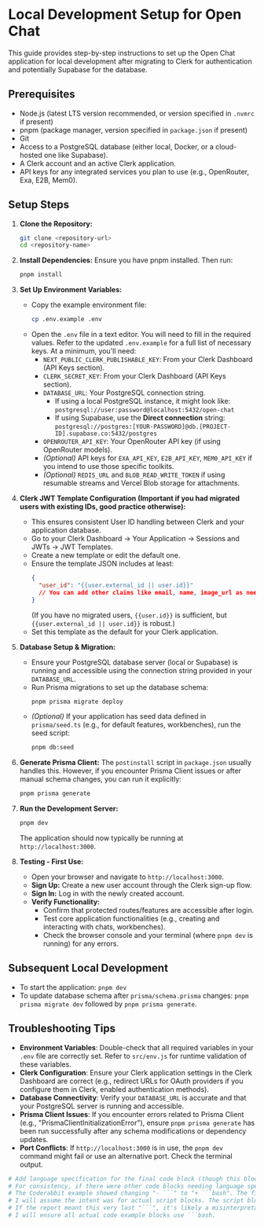 # Local Development Setup for Open Chat

This guide provides step-by-step instructions to set up the Open Chat application for local development after migrating to Clerk for authentication and potentially Supabase for the database.

## Prerequisites

*   Node.js (latest LTS version recommended, or version specified in `.nvmrc` if present)
*   pnpm (package manager, version specified in `package.json` if present)
*   Git
*   Access to a PostgreSQL database (either local, Docker, or a cloud-hosted one like Supabase).
*   A Clerk account and an active Clerk application.
*   API keys for any integrated services you plan to use (e.g., OpenRouter, Exa, E2B, Mem0).

## Setup Steps

1.  **Clone the Repository:**
    ```bash
    git clone <repository-url>
    cd <repository-name>
    ```

2.  **Install Dependencies:**
    Ensure you have pnpm installed. Then run:
    ```bash
    pnpm install
    ```

3.  **Set Up Environment Variables:**
    *   Copy the example environment file:
        ```bash
        cp .env.example .env
        ```
    *   Open the `.env` file in a text editor. You will need to fill in the required values. Refer to the updated `.env.example` for a full list of necessary keys. At a minimum, you'll need:
        *   `NEXT_PUBLIC_CLERK_PUBLISHABLE_KEY`: From your Clerk Dashboard (API Keys section).
        *   `CLERK_SECRET_KEY`: From your Clerk Dashboard (API Keys section).
        *   `DATABASE_URL`: Your PostgreSQL connection string.
            *   If using a local PostgreSQL instance, it might look like: `postgresql://user:password@localhost:5432/open-chat`
            *   If using Supabase, use the **Direct connection** string: `postgresql://postgres:[YOUR-PASSWORD]@db.[PROJECT-ID].supabase.co:5432/postgres`
        *   `OPENROUTER_API_KEY`: Your OpenRouter API key (if using OpenRouter models).
        *   *(Optional)* API keys for `EXA_API_KEY`, `E2B_API_KEY`, `MEM0_API_KEY` if you intend to use those specific toolkits.
        *   *(Optional)* `REDIS_URL` and `BLOB_READ_WRITE_TOKEN` if using resumable streams and Vercel Blob storage for attachments.

4.  **Clerk JWT Template Configuration (Important if you had migrated users with existing IDs, good practice otherwise):**
    *   This ensures consistent User ID handling between Clerk and your application database.
    *   Go to your Clerk Dashboard -> Your Application -> Sessions and JWTs -> JWT Templates.
    *   Create a new template or edit the default one.
    *   Ensure the template JSON includes at least:
        ```json
        {
          "user_id": "{{user.external_id || user.id}}"
          // You can add other claims like email, name, image_url as needed
        }
        ```
        (If you have no migrated users, `{{user.id}}` is sufficient, but `{{user.external_id || user.id}}` is robust.)
    *   Set this template as the default for your Clerk application.

5.  **Database Setup & Migration:**
    *   Ensure your PostgreSQL database server (local or Supabase) is running and accessible using the connection string provided in your `DATABASE_URL`.
    *   Run Prisma migrations to set up the database schema:
        ```bash
        pnpm prisma migrate deploy
        ```
    *   *(Optional)* If your application has seed data defined in `prisma/seed.ts` (e.g., for default features, workbenches), run the seed script:
        ```bash
        pnpm db:seed
        ```

6.  **Generate Prisma Client:**
    The `postinstall` script in `package.json` usually handles this. However, if you encounter Prisma Client issues or after manual schema changes, you can run it explicitly:
    ```bash
    pnpm prisma generate
    ```

7.  **Run the Development Server:**
    ```bash
    pnpm dev
    ```
    The application should now typically be running at `http://localhost:3000`.

8.  **Testing - First Use:**
    *   Open your browser and navigate to `http://localhost:3000`.
    *   **Sign Up:** Create a new user account through the Clerk sign-up flow.
    *   **Sign In:** Log in with the newly created account.
    *   **Verify Functionality:**
        *   Confirm that protected routes/features are accessible after login.
        *   Test core application functionalities (e.g., creating and interacting with chats, workbenches).
        *   Check the browser console and your terminal (where `pnpm dev` is running) for any errors.

## Subsequent Local Development

*   To start the application: `pnpm dev`
*   To update database schema after `prisma/schema.prisma` changes: `pnpm prisma migrate dev` followed by `pnpm prisma generate`.

## Troubleshooting Tips

*   **Environment Variables**: Double-check that all required variables in your `.env` file are correctly set. Refer to `src/env.js` for runtime validation of these variables.
*   **Clerk Configuration**: Ensure your Clerk application settings in the Clerk Dashboard are correct (e.g., redirect URLs for OAuth providers if you configure them in Clerk, enabled authentication methods).
*   **Database Connectivity**: Verify your `DATABASE_URL` is accurate and that your PostgreSQL server is running and accessible.
*   **Prisma Client Issues**: If you encounter errors related to Prisma Client (e.g., "PrismaClientInitializationError"), ensure `pnpm prisma generate` has been run successfully after any schema modifications or dependency updates.
*   **Port Conflicts**: If `http://localhost:3000` is in use, the `pnpm dev` command might fail or use an alternative port. Check the terminal output.
```bash
# Add language specification for the final code block (though this block isn't code, the original report might have meant a generic code block earlier)
# For consistency, if there were other code blocks needing language specifiers, they should also be updated.
# The Coderabbit example showed changing "- ```" to "+ ```bash". The final ``` in this file is not a code execution block.
# I will assume the intent was for actual script blocks. The script blocks above (like `git clone`) already use ```bash.
# If the report meant this very last "```", it's likely a misinterpretation by the bot for a non-code block.
# I will ensure all actual code example blocks use ```bash.
```
